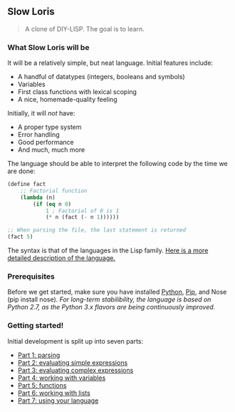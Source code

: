 ## Slow Loris

> A clone of DIY-LISP. The goal is to learn.

### What Slow Loris will be

It will be a relatively simple, but neat language. Initial features include:

- A handful of datatypes (integers, booleans and symbols)
- Variables
- First class functions with lexical scoping
- A nice, homemade-quality feeling

Initially, it will *not* have:

- A proper type system
- Error handling
- Good performance
- And much, much more

The language should be able to interpret the following code by the time we are done:

```lisp
(define fact 
    ;; Factorial function
    (lambda (n) 
        (if (eq n 0) 
            1 ; Factorial of 0 is 1
            (* n (fact (- n 1))))))

;; When parsing the file, the last statement is returned
(fact 5)
```

The syntax is that of the languages in the Lisp family. [Here is a more detailed description of the language.](parts/language.md)

### Prerequisites

Before we get started, make sure you have installed [Python](http://www.python.org/), [Pip](https://pypi.python.org/pypi/pip), and Nose (pip install nose). 
*For long-term stabilibility, the language is based on Python 2.7, as the Python 3.x flavors are being continuously improved.*

### Getting started!

Initial development is split up into seven parts:

- [Part 1: parsing](parts/1.md)
- [Part 2: evaluating simple expressions](parts/2.md)
- [Part 3: evaluating complex expressions](parts/3.md)
- [Part 4: working with variables](parts/4.md)
- [Part 5: functions](parts/5.md)
- [Part 6: working with lists](parts/6.md)
- [Part 7: using your language](parts/7.md)

